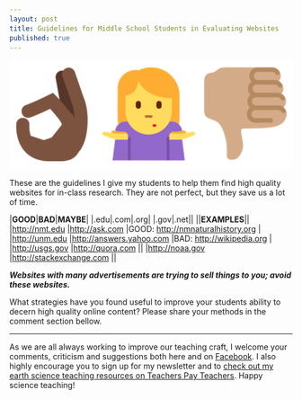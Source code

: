 ```yaml
---
layout: post
title: Guidelines for Middle School Students in Evaluating Websites
published: true
---
```

![Evaluating Websites: Okay, Shrug and Thumb-Down Emojis](/images/evalwebsites.png "Evaluating Websites: Okay, Shrug and Thumb-Down Emojis")

These are the guidelines I give my students to help them find high quality websites for in-class research. They are not perfect, but they save us a lot of time. 

|**GOOD**|**BAD**|**MAYBE**|
|.edu|.com|.org|
|.gov|.net||
||**EXAMPLES**||
|http://nmt.edu |http://ask.com |GOOD: http://nmnaturalhistory.org |
|http://unm.edu |http://answers.yahoo.com |BAD: http://wikipedia.org |
|http://usgs.gov |http://quora.com ||
|http://noaa.gov |http://stackexchange.com ||

**_Websites with many advertisements are trying to sell things to you; avoid these websites._**

What strategies have you found useful to improve your students ability to decern high quality online content? Please share your methods in the comment section bellow. 

---

As we are all always working to improve our teaching craft, I welcome your comments, criticism and suggestions both here and on [Facebook](https://www.facebook.com/MSEarthScience). I also highly encourage you to sign up for my newsletter and to [check out my earth science teaching resources on Teachers Pay Teachers](https://www.teacherspayteachers.com/Store/Middle-School-Earth-Science). Happy science teaching!
